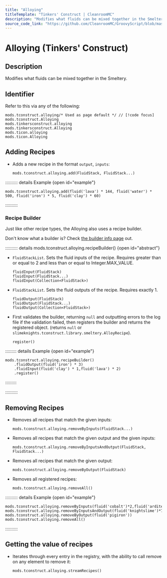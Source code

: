 ```yaml
---
title: "Alloying"
titleTemplate: "Tinkers' Construct | CleanroomMC"
description: "Modifies what fluids can be mixed together in the Smeltery."
source_code_link: "https://github.com/CleanroomMC/GroovyScript/blob/master/src/main/java/com/cleanroommc/groovyscript/compat/mods/tinkersconstruct/Alloying.java"
---
```


# Alloying (Tinkers' Construct)

## Description

Modifies what fluids can be mixed together in the Smeltery.

## Identifier

Refer to this via any of the following:

```groovy:no-line-numbers {1}
mods.tconstruct.alloying/* Used as page default */ // [!code focus]
mods.tconstruct.Alloying
mods.tinkersconstruct.alloying
mods.tinkersconstruct.Alloying
mods.ticon.alloying
mods.ticon.Alloying
```


## Adding Recipes

- Adds a new recipe in the format `output`, `inputs`:

    ```groovy:no-line-numbers
    mods.tconstruct.alloying.add(FluidStack, FluidStack...)
    ```

:::::::::: details Example {open id="example"}
```groovy:no-line-numbers
mods.tconstruct.alloying.add(fluid('lava') * 144, fluid('water') * 500, fluid('iron') * 5, fluid('clay') * 60)
```

::::::::::

### Recipe Builder

Just like other recipe types, the Alloying also uses a recipe builder.

Don't know what a builder is? Check [the builder info page](../../groovy/builder.md) out.

:::::::::: details mods.tconstruct.alloying.recipeBuilder() {open id="abstract"}
- `FluidStackList`. Sets the fluid inputs of the recipe. Requires greater than or equal to 2 and less than or equal to Integer.MAX_VALUE.

    ```groovy:no-line-numbers
    fluidInput(FluidStack)
    fluidInput(FluidStack...)
    fluidInput(Collection<FluidStack>)
    ```

- `FluidStackList`. Sets the fluid outputs of the recipe. Requires exactly 1.

    ```groovy:no-line-numbers
    fluidOutput(FluidStack)
    fluidOutput(FluidStack...)
    fluidOutput(Collection<FluidStack>)
    ```

- First validates the builder, returning `null` and outputting errors to the log file if the validation failed, then registers the builder and returns the registered object. (returns `null` or `slimeknights.tconstruct.library.smeltery.AlloyRecipe`).

    ```groovy:no-line-numbers
    register()
    ```

::::::::: details Example {open id="example"}
```groovy:no-line-numbers
mods.tconstruct.alloying.recipeBuilder()
    .fluidOutput(fluid('iron') * 3)
    .fluidInput(fluid('clay') * 1,fluid('lava') * 2)
    .register()
```

:::::::::

::::::::::

## Removing Recipes

- Removes all recipes that match the given inputs:

    ```groovy:no-line-numbers
    mods.tconstruct.alloying.removeByInputs(FluidStack...)
    ```

- Removes all recipes that match the given output and the given inputs:

    ```groovy:no-line-numbers
    mods.tconstruct.alloying.removeByInputsAndOutput(FluidStack, FluidStack...)
    ```

- Removes all recipes that match the given output:

    ```groovy:no-line-numbers
    mods.tconstruct.alloying.removeByOutput(FluidStack)
    ```

- Removes all registered recipes:

    ```groovy:no-line-numbers
    mods.tconstruct.alloying.removeAll()
    ```

:::::::::: details Example {open id="example"}
```groovy:no-line-numbers
mods.tconstruct.alloying.removeByInputs(fluid('cobalt')*2,fluid('ardite')*2)
mods.tconstruct.alloying.removeByInputsAndOutput(fluid('knightslime')*72,fluid('iron')*72,fluid('stone')*144,fluid('purpleslime')*125)
mods.tconstruct.alloying.removeByOutput(fluid('pigiron'))
mods.tconstruct.alloying.removeAll()
```

::::::::::

## Getting the value of recipes

- Iterates through every entry in the registry, with the ability to call remove on any element to remove it:

    ```groovy:no-line-numbers
    mods.tconstruct.alloying.streamRecipes()
    ```
